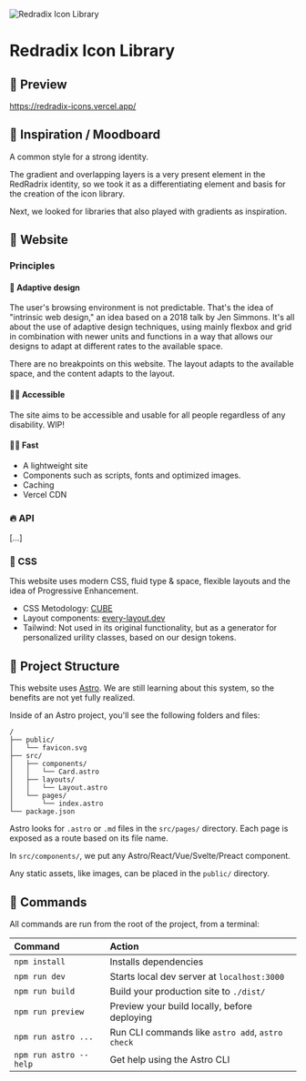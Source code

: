 ![Redradix Icon Library](https://redradix-icons.vercel.app/opengraph.png)

# Redradix Icon Library

## 👀 Preview

https://redradix-icons.vercel.app/

## 🎨 Inspiration / Moodboard

A common style for a strong identity.

The gradient and overlapping layers is a very present element in the RedRadrix identity, so we took it as a differentiating element and basis for the creation of the icon library.

Next, we looked for libraries that also played with gradients as inspiration.

## 🧶 Website

### Principles

#### 👯 Adaptive design

The user's browsing environment is not predictable. That's the idea of "intrinsic web design," an idea based on a 2018 talk by Jen Simmons.
It's all about the use of adaptive design techniques, using mainly flexbox and grid in combination with newer units and functions in a way that allows our designs to adapt at different rates to the available space.

There are no breakpoints on this website. The layout adapts to the available space, and the content adapts to the layout.

#### 👩‍🦽 Accessible

The site aims to be accessible and usable for all people regardless of any disability.
WIP!

#### 🏃‍♀️ Fast

- A lightweight site
- Components such as scripts, fonts and optimized images.
- Caching
- Vercel CDN

### 🔥 API

[...]

### 🌷 CSS

This website uses modern CSS, fluid type & space, flexible layouts and the idea of Progressive Enhancement.

- CSS Metodology: [CUBE](https://cube.fyi/)
- Layout components: [every-layout.dev](https://every-layout.dev/)
- Tailwind: Not used in its original functionality, but as a generator for personalized urility classes, based on our design tokens.

## 🚀 Project Structure

This website uses [Astro](https://astro.build/).
We are still learning about this system, so the benefits are not yet fully realized.

Inside of an Astro project, you'll see the following folders and files:

```
/
├── public/
│   └── favicon.svg
├── src/
│   ├── components/
│   │   └── Card.astro
│   ├── layouts/
│   │   └── Layout.astro
│   └── pages/
│       └── index.astro
└── package.json
```

Astro looks for `.astro` or `.md` files in the `src/pages/` directory. Each page is exposed as a route based on its file name.

In `src/components/`, we put any Astro/React/Vue/Svelte/Preact component.

Any static assets, like images, can be placed in the `public/` directory.

## 🧞 Commands

All commands are run from the root of the project, from a terminal:

| Command                | Action                                           |
| :--------------------- | :----------------------------------------------- |
| `npm install`          | Installs dependencies                            |
| `npm run dev`          | Starts local dev server at `localhost:3000`      |
| `npm run build`        | Build your production site to `./dist/`          |
| `npm run preview`      | Preview your build locally, before deploying     |
| `npm run astro ...`    | Run CLI commands like `astro add`, `astro check` |
| `npm run astro --help` | Get help using the Astro CLI                     |
